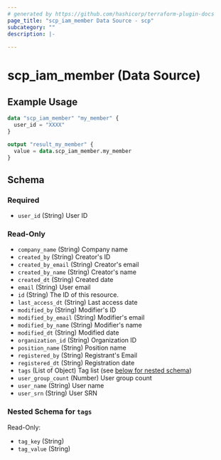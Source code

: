 ```yaml
---
# generated by https://github.com/hashicorp/terraform-plugin-docs
page_title: "scp_iam_member Data Source - scp"
subcategory: ""
description: |-
  
---
```


# scp_iam_member (Data Source)



## Example Usage

```terraform
data "scp_iam_member" "my_member" {
  user_id = "XXXX"
}

output "result_my_member" {
  value = data.scp_iam_member.my_member
}
```

<!-- schema generated by tfplugindocs -->
## Schema

### Required

- `user_id` (String) User ID

### Read-Only

- `company_name` (String) Company name
- `created_by` (String) Creator's ID
- `created_by_email` (String) Creator's email
- `created_by_name` (String) Creator's name
- `created_dt` (String) Created date
- `email` (String) User email
- `id` (String) The ID of this resource.
- `last_access_dt` (String) Last access date
- `modified_by` (String) Modifier's ID
- `modified_by_email` (String) Modifier's email
- `modified_by_name` (String) Modifier's name
- `modified_dt` (String) Modified date
- `organization_id` (String) Organization ID
- `position_name` (String) Position name
- `registered_by` (String) Registrant's Email
- `registered_dt` (String) Registration date
- `tags` (List of Object) Tag list (see [below for nested schema](#nestedatt--tags))
- `user_group_count` (Number) User group count
- `user_name` (String) User name
- `user_srn` (String) User SRN

<a id="nestedatt--tags"></a>
### Nested Schema for `tags`

Read-Only:

- `tag_key` (String)
- `tag_value` (String)


